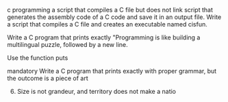 c programming
 a script that compiles a C file but does not link
 script that generates the assembly code of a C code and save it in an output file.
Write a script that compiles a C file and creates an executable named cisfun.

Write a C program that prints exactly "Programming is like building a multilingual puzzle, followed by a new line.

Use the function puts


mandatory
Write a C program that prints exactly with proper grammar, but the outcome is a piece of art

6. Size is not grandeur, and territory does not make a natio
